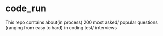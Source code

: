 # code_run
This repo contains about(in process)  200 most asked/ popular questions (ranging from easy to hard) in coding test/ interviews
